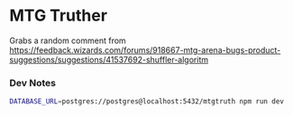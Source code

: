 # MTG Truther

Grabs a random comment from https://feedback.wizards.com/forums/918667-mtg-arena-bugs-product-suggestions/suggestions/41537692-shuffler-algoritm

### Dev Notes
```bash
DATABASE_URL=postgres://postgres@localhost:5432/mtgtruth npm run dev
```